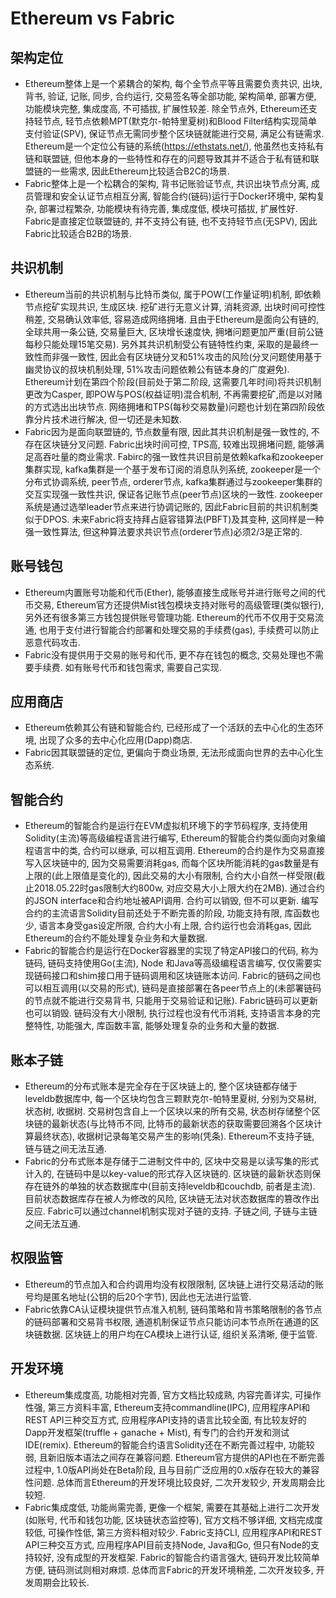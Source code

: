 # Ethereum vs Fabric

## 架构定位

- Ethereum整体上是一个紧耦合的架构, 每个全节点平等且需要负责共识, 出块, 背书, 验证, 记账, 同步, 合约运行, 交易签名等全部功能, 架构简单, 部署方便, 功能模块完整, 集成度高, 不可插拔, 扩展性较差. 除全节点外, Ethereum还支持轻节点, 轻节点依赖MPT(默克尔-帕特里夏树)和Blood Filter结构实现简单支付验证(SPV), 保证节点无需同步整个区块链就能进行交易, 满足公有链需求. Ethereum是一个定位公有链的系统(https://ethstats.net/), 他虽然也支持私有链和联盟链, 但他本身的一些特性和存在的问题导致其并不适合于私有链和联盟链的一些需求, 因此Ethereum比较适合B2C的场景.
- Fabric整体上是一个松耦合的架构, 背书记账验证节点, 共识出块节点分离, 成员管理和安全认证节点相互分离, 智能合约(链码)运行于Docker环境中, 架构复杂, 部署过程繁杂, 功能模块有待完善, 集成度低, 模块可插拔, 扩展性好. Fabric是直接定位联盟链的, 并不支持公有链, 也不支持轻节点(无SPV), 因此Fabric比较适合B2B的场景.

## 共识机制

- Ethereum当前的共识机制与比特币类似, 属于POW(工作量证明)机制, 即依赖节点挖矿实现共识, 生成区块. 挖矿进行无意义计算, 消耗资源, 出块时间可控性稍差, 交易确认效率低, 容易造成网络拥堵. 且由于Ethereum是面向公有链的, 全球共用一条公链, 交易量巨大, 区块增长速度快, 拥堵问题更加严重(目前公链每秒只能处理15笔交易). 另外其共识机制受公有链特性约束, 采取的是最终一致性而非强一致性, 因此会有区块链分叉和51%攻击的风险(分叉问题使用基于幽灵协议的叔块机制处理, 51%攻击问题依赖公有链本身的广度避免). Ethereum计划在第四个阶段(目前处于第二阶段, 这需要几年时间)将共识机制更改为Casper, 即POW与POS(权益证明)混合机制, 不再需要挖矿,而是以对赌的方式选出出块节点. 网络拥堵和TPS(每秒交易数量)问题也计划在第四阶段依靠分片技术进行解决, 但一切还是未知数.
- Fabric因为是面向联盟链的, 节点数量有限, 因此其共识机制是强一致性的, 不存在区块链分叉问题. Fabric出块时间可控, TPS高, 较难出现拥堵问题, 能够满足高吞吐量的商业需求. Fabirc的强一致性共识目前是依赖kafka和zookeeper集群实现, kafka集群是一个基于发布订阅的消息队列系统, zookeeper是一个分布式协调系统, peer节点, orderer节点, kafka集群通过与zookeeper集群的交互实现强一致性共识, 保证各记账节点(peer节点)区块的一致性. zookeeper系统是通过选举leader节点来进行协调记账的, 因此Fabric目前的共识机制类似于DPOS. 未来Fabric将支持拜占庭容错算法(PBFT)及其变种, 这同样是一种强一致性算法, 但这种算法要求共识节点(orderer节点)必须2/3是正常的.

## 账号钱包

- Ethereum内置账号功能和代币(Ether), 能够直接生成账号并进行账号之间的代币交易, Ethereum官方还提供Mist钱包模块支持对账号的高级管理(类似银行), 另外还有很多第三方钱包提供账号管理功能. Ethereum的代币不仅用于交易流通, 也用于支付进行智能合约部署和处理交易的手续费(gas), 手续费可以防止恶意代码攻击.
- Fabric没有提供用于交易的账号和代币, 更不存在钱包的概念, 交易处理也不需要手续费. 如有账号代币和钱包需求, 需要自己实现.

## 应用商店

- Ethereum依赖其公有链和智能合约, 已经形成了一个活跃的去中心化的生态环境, 出现了众多的去中心化应用(Dapp)商店.
- Fabric因其联盟链的定位, 更偏向于商业场景, 无法形成面向世界的去中心化生态系统.

## 智能合约

- Ethereum的智能合约是运行在EVM虚拟机环境下的字节码程序, 支持使用Solidity(主流)等高级编程语言进行编写, Ethereum的智能合约类似面向对象编程语言中的类, 合约可以继承, 可以相互调用. Ethereum的合约是作为交易直接写入区块链中的, 因为交易需要消耗gas, 而每个区块所能消耗的gas数量是有上限的(此上限值是变化的), 因此交易的大小有限制, 合约大小自然一样受限(截止2018.05.22时gas限制大约800w, 对应交易大小上限大约在2MB). 通过合约的JSON interface和合约地址被API调用. 合约可以销毁, 但不可以更新. 编写合约的主流语言Solidity目前还处于不断完善的阶段, 功能支持有限, 库函数也少, 语言本身受gas设定所限, 合约大小有上限, 合约运行也会消耗gas, 因此Ethereum的合约不能处理复杂业务和大量数据.
- Fabric的智能合约是运行在Docker容器里的实现了特定API接口的代码, 称为链码, 链码支持使用Go(主流), Node 和Java等高级编程语言编写, 仅仅需要实现链码接口和shim接口用于链码调用和区块链账本访问. Fabric的链码之间也可以相互调用(以交易的形式), 链码是直接部署在各peer节点上的(未部署链码的节点就不能进行交易背书, 只能用于交易验证和记账). Fabric链码可以更新也可以销毁. 链码没有大小限制, 执行过程也没有代币消耗, 支持语言本身的完整特性, 功能强大, 库函数丰富, 能够处理复杂的业务和大量的数据.

## 账本子链

- Ethereum的分布式账本是完全存在于区块链上的, 整个区块链都存储于leveldb数据库中, 每一个区块均包含三颗默克尔-帕特里夏树, 分别为交易树, 状态树, 收据树. 交易树包含自上一个区块以来的所有交易, 状态树存储整个区块链的最新状态(与比特币不同, 比特币的最新状态的获取需要回溯各个区块计算最终状态), 收据树记录每笔交易产生的影响(凭条). Ethereum不支持子链, 链与链之间无法互通.
- Fabric的分布式账本是存储于二进制文件中的, 区块中交易是以读写集的形式计入的, 在链码中是以key-value的形式存入区块链的. 区块链的最新状态则保存在链外的单独的状态数据库中(目前支持leveldb和couchdb, 前者是主流). 目前状态数据库存在被人为修改的风险, 区块链无法对状态数据库的篡改作出反应. Fabric可以通过channel机制实现对子链的支持. 子链之间, 子链与主链之间无法互通.

## 权限监管

- Ethereum的节点加入和合约调用均没有权限限制, 区块链上进行交易活动的账号均是匿名地址(公钥的后20个字节), 因此也无法进行监管.
- Fabric依靠CA认证模块提供节点准入机制, 链码策略和背书策略限制的各节点的链码部署和交易背书权限, 通道机制保证节点只能访问本节点所在通道的区块链数据. 区块链上的用户均在CA模块上进行认证, 组织关系清晰, 便于监管.

## 开发环境

- Ethereum集成度高, 功能相对完善, 官方文档比较成熟, 内容完善详实, 可操作性强, 第三方资料丰富, Ethereum支持commandline(IPC), 应用程序API和REST API三种交互方式, 应用程序API支持的语言比较全面, 有比较友好的Dapp开发框架(truffle + ganache + Mist), 有专门的合约开发和测试IDE(remix). Ethereum的智能合约语言Solidity还在不断完善过程中, 功能较弱, 且新旧版本语法之间存在兼容问题. Ethereum官方提供的API也在不断完善过程中, 1.0版API尚处在Beta阶段, 且与目前广泛应用的0.x版存在较大的兼容性问题. 总体而言Ethereum的开发环境比较良好, 二次开发较少, 开发周期会比较短.
- Fabric集成度低, 功能尚需完善, 更像一个框架, 需要在其基础上进行二次开发(如账号, 代币和钱包功能, 区块链状态监控等), 官方文档不够详细, 文档完成度较低, 可操作性低, 第三方资料相对较少. Fabric支持CLI, 应用程序API和REST API三种交互方式, 应用程序API目前支持Node, Java和Go, 但只有Node的支持较好, 没有成型的开发框架. Fabric的智能合约语言强大, 链码开发比较简单方便, 链码测试则相对麻烦. 总体而言Fabric的开发环境稍差, 二次开发较多, 开发周期会比较长.
